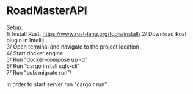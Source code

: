 # RoadMasterAPI

  Setup:\
  1/ Install Rust: https://www.rust-lang.org/tools/install\
  2/ Download Rust plugin in Inteliij\
  3/ Open terminal and navigate to the project location\
  4/ Start docker engine\
  5/ Run "docker-compose up -d"\
  6/ Run "cargo install sqlx-cli"\
  7/ Run "sqlx migrate run"\

  In order to start server run "cargo r run"
